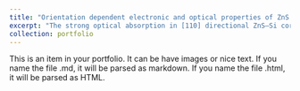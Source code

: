 ```yaml
---
title: "Orientation dependent electronic and optical properties of ZnS nanowires and ZnS—Si core shell nanowires"
excerpt: "The strong optical absorption in [110] directional ZnS—Si core shell nanowires from visible to UV region represents significance to the optoelectronic and energy harvesting devices.<br/><img src='/images/optical-absorption.png'>"
collection: portfolio
---
```


This is an item in your portfolio. It can be have images or nice text. If you name the file .md, it will be parsed as markdown. If you name the file .html, it will be parsed as HTML. 
